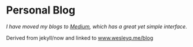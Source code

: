 # Personal Blog 

_I have moved my blogs to [Medium](https://medium.com/thoughts-and-notes), which has a great yet simple interface._

Derived from jekyll/now and linked to www.wesleyq.me/blog
